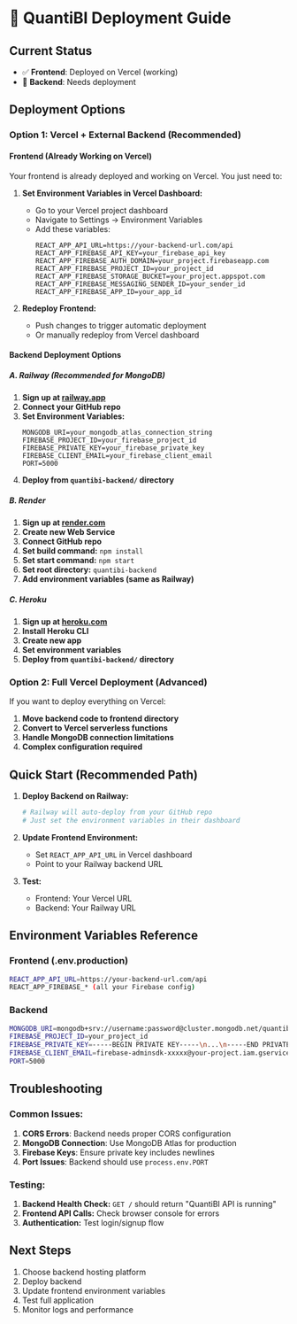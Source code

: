 # 🚀 QuantiBI Deployment Guide

## **Current Status**
- ✅ **Frontend**: Deployed on Vercel (working)
- 🔄 **Backend**: Needs deployment

## **Deployment Options**

### **Option 1: Vercel + External Backend (Recommended)**

#### **Frontend (Already Working on Vercel)**
Your frontend is already deployed and working on Vercel. You just need to:

1. **Set Environment Variables in Vercel Dashboard:**
   - Go to your Vercel project dashboard
   - Navigate to Settings → Environment Variables
   - Add these variables:
     ```
     REACT_APP_API_URL=https://your-backend-url.com/api
     REACT_APP_FIREBASE_API_KEY=your_firebase_api_key
     REACT_APP_FIREBASE_AUTH_DOMAIN=your_project.firebaseapp.com
     REACT_APP_FIREBASE_PROJECT_ID=your_project_id
     REACT_APP_FIREBASE_STORAGE_BUCKET=your_project.appspot.com
     REACT_APP_FIREBASE_MESSAGING_SENDER_ID=your_sender_id
     REACT_APP_FIREBASE_APP_ID=your_app_id
     ```

2. **Redeploy Frontend:**
   - Push changes to trigger automatic deployment
   - Or manually redeploy from Vercel dashboard

#### **Backend Deployment Options**

##### **A. Railway (Recommended for MongoDB)**
1. **Sign up at [railway.app](https://railway.app)**
2. **Connect your GitHub repo**
3. **Set Environment Variables:**
   ```
   MONGODB_URI=your_mongodb_atlas_connection_string
   FIREBASE_PROJECT_ID=your_firebase_project_id
   FIREBASE_PRIVATE_KEY=your_firebase_private_key
   FIREBASE_CLIENT_EMAIL=your_firebase_client_email
   PORT=5000
   ```
4. **Deploy from `quantibi-backend/` directory**

##### **B. Render**
1. **Sign up at [render.com](https://render.com)**
2. **Create new Web Service**
3. **Connect GitHub repo**
4. **Set build command:** `npm install`
5. **Set start command:** `npm start`
6. **Set root directory:** `quantibi-backend`
7. **Add environment variables (same as Railway)**

##### **C. Heroku**
1. **Sign up at [heroku.com](https://heroku.com)**
2. **Install Heroku CLI**
3. **Create new app**
4. **Set environment variables**
5. **Deploy from `quantibi-backend/` directory**

### **Option 2: Full Vercel Deployment (Advanced)**

If you want to deploy everything on Vercel:

1. **Move backend code to frontend directory**
2. **Convert to Vercel serverless functions**
3. **Handle MongoDB connection limitations**
4. **Complex configuration required**

## **Quick Start (Recommended Path)**

1. **Deploy Backend on Railway:**
   ```bash
   # Railway will auto-deploy from your GitHub repo
   # Just set the environment variables in their dashboard
   ```

2. **Update Frontend Environment:**
   - Set `REACT_APP_API_URL` in Vercel dashboard
   - Point to your Railway backend URL

3. **Test:**
   - Frontend: Your Vercel URL
   - Backend: Your Railway URL

## **Environment Variables Reference**

### **Frontend (.env.production)**
```bash
REACT_APP_API_URL=https://your-backend-url.com/api
REACT_APP_FIREBASE_* (all your Firebase config)
```

### **Backend**
```bash
MONGODB_URI=mongodb+srv://username:password@cluster.mongodb.net/quantibi
FIREBASE_PROJECT_ID=your_project_id
FIREBASE_PRIVATE_KEY=-----BEGIN PRIVATE KEY-----\n...\n-----END PRIVATE KEY-----\n
FIREBASE_CLIENT_EMAIL=firebase-adminsdk-xxxxx@your-project.iam.gserviceaccount.com
PORT=5000
```

## **Troubleshooting**

### **Common Issues:**
1. **CORS Errors**: Backend needs proper CORS configuration
2. **MongoDB Connection**: Use MongoDB Atlas for production
3. **Firebase Keys**: Ensure private key includes newlines
4. **Port Issues**: Backend should use `process.env.PORT`

### **Testing:**
1. **Backend Health Check:** `GET /` should return "QuantiBI API is running"
2. **Frontend API Calls:** Check browser console for errors
3. **Authentication:** Test login/signup flow

## **Next Steps**
1. Choose backend hosting platform
2. Deploy backend
3. Update frontend environment variables
4. Test full application
5. Monitor logs and performance
